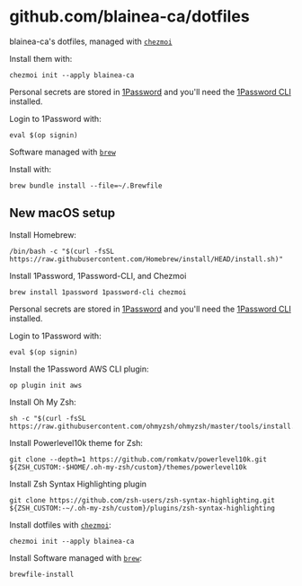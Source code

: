 # github.com/blainea-ca/dotfiles

blainea-ca's dotfiles, managed with [`chezmoi`](https://www.chezmoi.io)

Install them with:

    chezmoi init --apply blainea-ca

Personal secrets are stored in [1Password](https://1password.com) and you'll
need the [1Password CLI](https://developer.1password.com/docs/cli/) installed.

Login to 1Password with:

    eval $(op signin)

Software managed with [`brew`](https://brew.sh)

Install with:

    brew bundle install --file=~/.Brewfile

## New macOS setup

Install Homebrew:

    /bin/bash -c "$(curl -fsSL https://raw.githubusercontent.com/Homebrew/install/HEAD/install.sh)"

Install 1Password, 1Password-CLI, and Chezmoi

    brew install 1password 1password-cli chezmoi

Personal secrets are stored in [1Password](https://1password.com) and you'll
need the [1Password CLI](https://developer.1password.com/docs/cli/) installed.

Login to 1Password with:

    eval $(op signin)

Install the 1Password AWS CLI plugin:

    op plugin init aws

Install Oh My Zsh:

    sh -c "$(curl -fsSL https://raw.githubusercontent.com/ohmyzsh/ohmyzsh/master/tools/install.sh)"

Install Powerlevel10k theme for Zsh:

    git clone --depth=1 https://github.com/romkatv/powerlevel10k.git ${ZSH_CUSTOM:-$HOME/.oh-my-zsh/custom}/themes/powerlevel10k

Install Zsh Syntax Highlighting plugin

    git clone https://github.com/zsh-users/zsh-syntax-highlighting.git ${ZSH_CUSTOM:-~/.oh-my-zsh/custom}/plugins/zsh-syntax-highlighting

Install dotfiles with [`chezmoi`](https://www.chezmoi.io):

    chezmoi init --apply blainea-ca

Install Software managed with [`brew`](https://brew.sh):

    brewfile-install